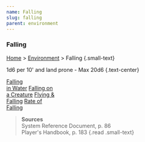 ```yaml
---
name: Falling
slug: falling
parent: environment
---
```

### Falling
[Home](dm-operations-center) > [Environment](environment) > Falling {.small-text}

1d6 per 10' and land prone - Max 20d6 {.text-center}

<div class="menu-container">
    <a href="falling-in-water">Falling<br/> in Water</a>
    <a href="falling-on-a-creature">Falling on<br/> a Creature</a>
    <a href="flying-and-falling">Flying &<br/> Falling</a>
    <a href="rate-of-falling">Rate of<br/> Falling</a>
</div>

> **Sources** <br/>
> System Reference Document, p. 86<br/>
> Player's Handbook, p. 183
{.read .small-text}
